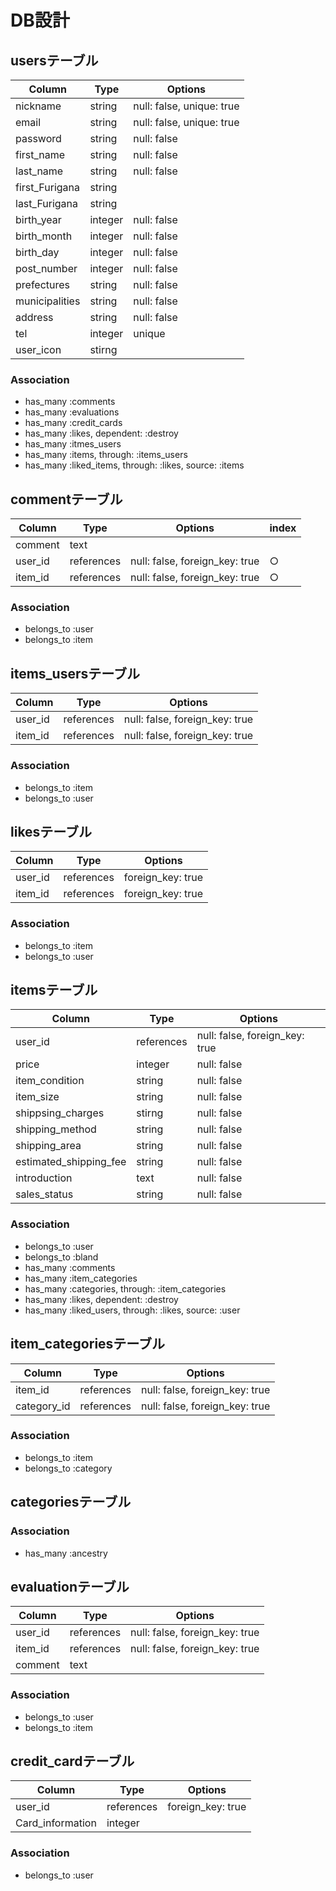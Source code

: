 # DB設計
 
## usersテーブル
|Column|Type|Options|
|------|----|-------|
|nickname|string|null: false, unique: true|
|email|string|null: false, unique: true|
|password|string|null: false|
|first_name|string|null: false|
|last_name|string|null: false|
|first_Furigana|string|
|last_Furigana|string|
|birth_year|integer|null: false|
|birth_month|integer|null: false|
|birth_day|integer|null: false|
|post_number|integer|null: false|
|prefectures|string|null: false|
|municipalities|string|null: false|
|address|string|null: false|
|tel|integer|unique|
|user_icon|stirng|
 
### Association
- has_many :comments
- has_many :evaluations
- has_many :credit_cards
- has_many :likes, dependent: :destroy
- has_many :itmes_users
- has_many :items, through: :items_users
- has_many :liked_items, through: :likes, source: :items
 
## commentテーブル
|Column|Type|Options|index|
|------|----|-------|-----|
|comment|text|
|user_id|references|null: false, foreign_key: true|○|
|item_id|references|null: false, foreign_key: true|○|
 
### Association
- belongs_to :user
- belongs_to :item
 
## items_usersテーブル
|Column|Type|Options|
|------|----|-------|
|user_id|references|null: false, foreign_key: true|
|item_id|references|null: false, foreign_key: true|
 
### Association
- belongs_to :item
- belongs_to :user
 
## likesテーブル
|Column|Type|Options|
|------|----|-------|
|user_id|references|foreign_key: true|
|item_id|references|foreign_key: true|
 
### Association
- belongs_to :item
- belongs_to :user
 
## itemsテーブル
|Column|Type|Options|
|------|----|-------|
|user_id|references|null: false, foreign_key: true|
|price|integer|null: false|
|item_condition|string|null: false|
|item_size|string|null: false|
|shippsing_charges|stirng|null: false|
|shipping_method|string|null: false|
|shipping_area|string|null: false|
|estimated_shipping_fee|string|null: false|
|introduction|text|null: false|
|sales_status|string|null: false|
 
###  Association
- belongs_to :user
- belongs_to :bland
- has_many :comments
- has_many :item_categories
- has_many :categories, through: :item_categories
- has_many :likes, dependent: :destroy
- has_many :liked_users, through: :likes, source: :user
## item_categoriesテーブル
|Column|Type|Options|
|------|----|-------|
|item_id|references|null: false, foreign_key: true|
|category_id|references|null: false, foreign_key: true|
 
### Association
- belongs_to :item
- belongs_to :category
 
## categoriesテーブル
 
### Association
- has_many :ancestry
 
 
## evaluationテーブル
|Column|Type|Options|
|------|----|-------|
|user_id|references|null: false, foreign_key: true|
|item_id|references|null: false, foreign_key: true|
|comment|text|
 
### Association
- belongs_to :user
- belongs_to :item
 
 
## credit_cardテーブル
|Column|Type|Options|
|------|----|-------|
|user_id|references|foreign_key: true|
|Card_information|integer|
 
### Association
- belongs_to :user
